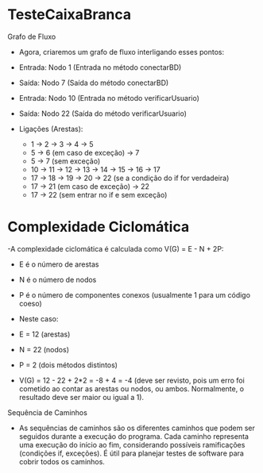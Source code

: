 # TesteCaixaBranca

Grafo de Fluxo
- Agora, criaremos um grafo de fluxo interligando esses pontos:

- Entrada: Nodo 1 (Entrada no método conectarBD)
- Saída: Nodo 7 (Saída do método conectarBD)
- Entrada: Nodo 10 (Entrada no método verificarUsuario)
- Saída: Nodo 22 (Saída do método verificarUsuario)
- Ligações (Arestas):
  - 1 -> 2 -> 3 -> 4 -> 5
  - 5 -> 6 (em caso de exceção) -> 7
  - 5 -> 7 (sem exceção)
  - 10 -> 11 -> 12 -> 13 -> 14 -> 15 -> 16 -> 17
  - 17 -> 18 -> 19 -> 20 -> 22 (se a condição do if for verdadeira)
  - 17 -> 21 (em caso de exceção) -> 22
  - 17 -> 22 (sem entrar no if e sem exceção)

# Complexidade Ciclomática
-A complexidade ciclomática é calculada como V(G) = E - N + 2P:

  - E é o número de arestas
  - N é o número de nodos
  - P é o número de componentes conexos (usualmente 1 para um código coeso)
  - Neste caso:

  - E = 12 (arestas)
  - N = 22 (nodos)
  - P = 2 (dois métodos distintos)
  - V(G) = 12 - 22 + 2*2 = -8 + 4 = -4 (deve ser revisto, pois um erro foi cometido ao contar as arestas ou nodos, ou ambos. Normalmente, o resultado deve ser maior ou igual a 1).

Sequência de Caminhos
- As sequências de caminhos são os diferentes caminhos que podem ser seguidos durante a execução do programa. Cada caminho representa uma execução do início ao fim, considerando possíveis ramificações (condições if, exceções). É útil para planejar testes de software para cobrir todos os caminhos.
